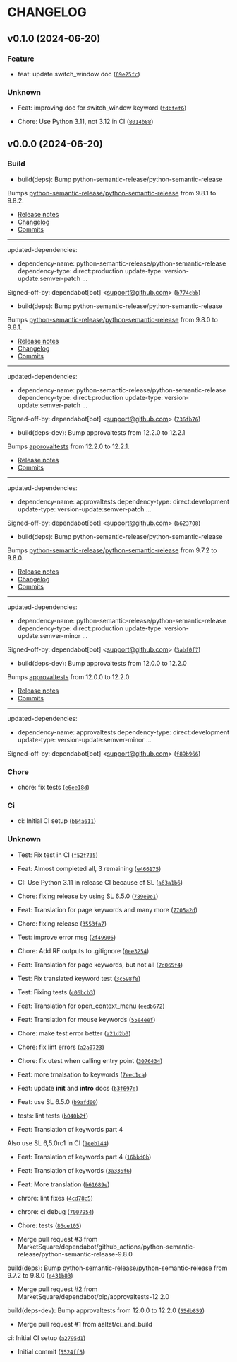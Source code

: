# CHANGELOG

## v0.1.0 (2024-06-20)

### Feature

* feat: update switch_window doc ([`69e25fc`](https://github.com/MarketSquare/robotframework-seleniumlibrary-translation-fi/commit/69e25fcd5a64146fc58376c641b3cd4190644f97))

### Unknown

* Feat: improving doc for switch_window keyword ([`fdbfef6`](https://github.com/MarketSquare/robotframework-seleniumlibrary-translation-fi/commit/fdbfef67608f7d8ef0274243f8e50714784210e0))

* Chore: Use Python 3.11, not 3.12 in CI ([`8014b88`](https://github.com/MarketSquare/robotframework-seleniumlibrary-translation-fi/commit/8014b881a78bbe0d800f5759eb472a9152fa6fde))

## v0.0.0 (2024-06-20)

### Build

* build(deps): Bump python-semantic-release/python-semantic-release

Bumps [python-semantic-release/python-semantic-release](https://github.com/python-semantic-release/python-semantic-release) from 9.8.1 to 9.8.2.
- [Release notes](https://github.com/python-semantic-release/python-semantic-release/releases)
- [Changelog](https://github.com/python-semantic-release/python-semantic-release/blob/master/CHANGELOG.md)
- [Commits](https://github.com/python-semantic-release/python-semantic-release/compare/v9.8.1...v9.8.2)

---
updated-dependencies:
- dependency-name: python-semantic-release/python-semantic-release
  dependency-type: direct:production
  update-type: version-update:semver-patch
...

Signed-off-by: dependabot[bot] &lt;support@github.com&gt; ([`b774cbb`](https://github.com/MarketSquare/robotframework-seleniumlibrary-translation-fi/commit/b774cbbeacef3aef3e7864c8dff392a621fab80e))

* build(deps): Bump python-semantic-release/python-semantic-release

Bumps [python-semantic-release/python-semantic-release](https://github.com/python-semantic-release/python-semantic-release) from 9.8.0 to 9.8.1.
- [Release notes](https://github.com/python-semantic-release/python-semantic-release/releases)
- [Changelog](https://github.com/python-semantic-release/python-semantic-release/blob/master/CHANGELOG.md)
- [Commits](https://github.com/python-semantic-release/python-semantic-release/compare/v9.8.0...v9.8.1)

---
updated-dependencies:
- dependency-name: python-semantic-release/python-semantic-release
  dependency-type: direct:production
  update-type: version-update:semver-patch
...

Signed-off-by: dependabot[bot] &lt;support@github.com&gt; ([`736fb76`](https://github.com/MarketSquare/robotframework-seleniumlibrary-translation-fi/commit/736fb764c7fe33cc04cb78ce58aa6bbdc88c0b9b))

* build(deps-dev): Bump approvaltests from 12.2.0 to 12.2.1

Bumps [approvaltests](https://github.com/approvals/ApprovalTests.Python) from 12.2.0 to 12.2.1.
- [Release notes](https://github.com/approvals/ApprovalTests.Python/releases)
- [Commits](https://github.com/approvals/ApprovalTests.Python/compare/v12.2.0...v12.2.1)

---
updated-dependencies:
- dependency-name: approvaltests
  dependency-type: direct:development
  update-type: version-update:semver-patch
...

Signed-off-by: dependabot[bot] &lt;support@github.com&gt; ([`b623708`](https://github.com/MarketSquare/robotframework-seleniumlibrary-translation-fi/commit/b6237088afdbe33f2d2b0b9315b77bedce156231))

* build(deps): Bump python-semantic-release/python-semantic-release

Bumps [python-semantic-release/python-semantic-release](https://github.com/python-semantic-release/python-semantic-release) from 9.7.2 to 9.8.0.
- [Release notes](https://github.com/python-semantic-release/python-semantic-release/releases)
- [Changelog](https://github.com/python-semantic-release/python-semantic-release/blob/master/CHANGELOG.md)
- [Commits](https://github.com/python-semantic-release/python-semantic-release/compare/v9.7.2...v9.8.0)

---
updated-dependencies:
- dependency-name: python-semantic-release/python-semantic-release
  dependency-type: direct:production
  update-type: version-update:semver-minor
...

Signed-off-by: dependabot[bot] &lt;support@github.com&gt; ([`3abf0f7`](https://github.com/MarketSquare/robotframework-seleniumlibrary-translation-fi/commit/3abf0f7fd066d1625a30333cf36cc87c927836de))

* build(deps-dev): Bump approvaltests from 12.0.0 to 12.2.0

Bumps [approvaltests](https://github.com/approvals/ApprovalTests.Python) from 12.0.0 to 12.2.0.
- [Release notes](https://github.com/approvals/ApprovalTests.Python/releases)
- [Commits](https://github.com/approvals/ApprovalTests.Python/compare/v12.0.0...v12.2.0)

---
updated-dependencies:
- dependency-name: approvaltests
  dependency-type: direct:development
  update-type: version-update:semver-minor
...

Signed-off-by: dependabot[bot] &lt;support@github.com&gt; ([`f89b966`](https://github.com/MarketSquare/robotframework-seleniumlibrary-translation-fi/commit/f89b966f328cd36890380f39a8e5ce5c37cda6f5))

### Chore

* chore: fix tests ([`e6ee18d`](https://github.com/MarketSquare/robotframework-seleniumlibrary-translation-fi/commit/e6ee18dcd236d39f6d1796d162cbe3ac7f851dce))

### Ci

* ci: Initial CI setup ([`b64a611`](https://github.com/MarketSquare/robotframework-seleniumlibrary-translation-fi/commit/b64a611150d304fea945e178f7e27840209fe810))

### Unknown

* Test: Fix test in CI ([`f52f735`](https://github.com/MarketSquare/robotframework-seleniumlibrary-translation-fi/commit/f52f7359d0653e91aa9fc239def818bfd3fd578a))

* Feat: Almost completed all, 3 remaining ([`e466175`](https://github.com/MarketSquare/robotframework-seleniumlibrary-translation-fi/commit/e466175c51ccc04f5790245dd1a17cf5fe961c73))

* CI: Use Python 3.11 in release CI because of SL ([`a63a1b6`](https://github.com/MarketSquare/robotframework-seleniumlibrary-translation-fi/commit/a63a1b69a0424fb704020d9d874f66d7468daa32))

* Chore: fixing release by using SL 6.5.0 ([`789e0e1`](https://github.com/MarketSquare/robotframework-seleniumlibrary-translation-fi/commit/789e0e1ddef2fa3ea2852af8be40d69a7cfc7e89))

* Feat: Translation for page keywords and many more ([`7705a2d`](https://github.com/MarketSquare/robotframework-seleniumlibrary-translation-fi/commit/7705a2dae4cbd452f1415e2647e7caec0d96b0d7))

* Chore: fixing release ([`3553fa7`](https://github.com/MarketSquare/robotframework-seleniumlibrary-translation-fi/commit/3553fa741d338c6947502472334d3331384edcc9))

* Test: improve error msg ([`2f49906`](https://github.com/MarketSquare/robotframework-seleniumlibrary-translation-fi/commit/2f499065a2e1ca7a8b89e49eeaf52033c25d6bd3))

* Chore: Add RF outputs to .gitignore ([`0ee3254`](https://github.com/MarketSquare/robotframework-seleniumlibrary-translation-fi/commit/0ee3254c83bb3690baa7ab22cc4668c14b427db4))

* Feat: Translation for page keywords, but not all ([`7d065f4`](https://github.com/MarketSquare/robotframework-seleniumlibrary-translation-fi/commit/7d065f4bb7c1da25fd3e20f555177c94ad9d906c))

* Test: Fix translated keyword test ([`3c598f8`](https://github.com/MarketSquare/robotframework-seleniumlibrary-translation-fi/commit/3c598f87d87a11a6db31cf3ddb4e1495846874ce))

* Test: Fixing tests ([`c06bcb3`](https://github.com/MarketSquare/robotframework-seleniumlibrary-translation-fi/commit/c06bcb32cc0e6c475d2c21b74b0cbebd5c2737cd))

* Feat: Translation for open_context_menu ([`eedb672`](https://github.com/MarketSquare/robotframework-seleniumlibrary-translation-fi/commit/eedb672d919263bf81eb80a9fbc4d0b318d1c136))

* Feat: Translation for mouse keywords ([`55e4eef`](https://github.com/MarketSquare/robotframework-seleniumlibrary-translation-fi/commit/55e4eef4bb165aa693303d9513fb7d6e614fc16f))

* Chore: make test error better ([`a21d2b3`](https://github.com/MarketSquare/robotframework-seleniumlibrary-translation-fi/commit/a21d2b395b3199336259b359a21e841f02334b41))

* Chore: fix lint errors ([`a2a0723`](https://github.com/MarketSquare/robotframework-seleniumlibrary-translation-fi/commit/a2a0723eacaf7cd061f85fd4440e15e651d84672))

* Chore: fix utest when calling entry point ([`3076434`](https://github.com/MarketSquare/robotframework-seleniumlibrary-translation-fi/commit/30764343c17b2448d9552e8688761f3781d61d8d))

* Feat: more trnalsation to keywords ([`7eec1ca`](https://github.com/MarketSquare/robotframework-seleniumlibrary-translation-fi/commit/7eec1cad7bc45f76bf5efab2865b19e3d7fd12f7))

* Feat: update __init__ and __intro__ docs ([`b3f697d`](https://github.com/MarketSquare/robotframework-seleniumlibrary-translation-fi/commit/b3f697d0a6b7fac1e2b7c638ab77c5b3ffc3a845))

* Feat: use SL 6.5.0 ([`b9afd00`](https://github.com/MarketSquare/robotframework-seleniumlibrary-translation-fi/commit/b9afd0069a03d278f3ac0381632ba06729c098ad))

* tests: lint tests ([`b040b2f`](https://github.com/MarketSquare/robotframework-seleniumlibrary-translation-fi/commit/b040b2f259888788f4f0ca19743f7cedb32a1e26))

* Feat: Translation of keywords part 4

Also use SL 6,5.0rc1 in CI ([`1eeb144`](https://github.com/MarketSquare/robotframework-seleniumlibrary-translation-fi/commit/1eeb1449e72e54c2ca19226d7d9c40df60174fb4))

* Feat: Translation of keywords part 4 ([`16bbd0b`](https://github.com/MarketSquare/robotframework-seleniumlibrary-translation-fi/commit/16bbd0be0f08d6d570d2a37c5570cd569158f50b))

* Feat: Translation of keywords ([`3a336f6`](https://github.com/MarketSquare/robotframework-seleniumlibrary-translation-fi/commit/3a336f6d7c5ca06d0f12d5e81f7a423e086e5185))

* Feat: More translation ([`b61689e`](https://github.com/MarketSquare/robotframework-seleniumlibrary-translation-fi/commit/b61689ead42fcac725be2a03dd3ecaff0dba9efe))

* chrore: lint fixes ([`4cd78c5`](https://github.com/MarketSquare/robotframework-seleniumlibrary-translation-fi/commit/4cd78c5ee5fd01baea4f1136bd04ee3aa34a7f1b))

* chrore: ci debug ([`7007954`](https://github.com/MarketSquare/robotframework-seleniumlibrary-translation-fi/commit/7007954d8a9ad5a2672820295cdb2269bb0d4367))

* Chore: tests ([`86ce105`](https://github.com/MarketSquare/robotframework-seleniumlibrary-translation-fi/commit/86ce1052337abe99bac4b2e58ad75aa1e09e3101))

* Merge pull request #3 from MarketSquare/dependabot/github_actions/python-semantic-release/python-semantic-release-9.8.0

build(deps): Bump python-semantic-release/python-semantic-release from 9.7.2 to 9.8.0 ([`e431b83`](https://github.com/MarketSquare/robotframework-seleniumlibrary-translation-fi/commit/e431b833da8ca3af26f9f3b95bf143bd09d64115))

* Merge pull request #2 from MarketSquare/dependabot/pip/approvaltests-12.2.0

build(deps-dev): Bump approvaltests from 12.0.0 to 12.2.0 ([`55db859`](https://github.com/MarketSquare/robotframework-seleniumlibrary-translation-fi/commit/55db859ef25be923fbfb470cce9a4b1ef548f3ba))

* Merge pull request #1 from aaltat/ci_and_build

ci: Initial CI setup ([`a2795d1`](https://github.com/MarketSquare/robotframework-seleniumlibrary-translation-fi/commit/a2795d134652f2339b88c43f40d2b3bc119960cb))

* Initial commit ([`5524ff5`](https://github.com/MarketSquare/robotframework-seleniumlibrary-translation-fi/commit/5524ff5a487a436ca4095fbda5d05ef96f338cef))
